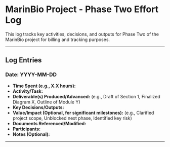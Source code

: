 # MarinBio Project - Phase Two Effort Log

This log tracks key activities, decisions, and outputs for Phase Two of the MarinBio project for billing and tracking purposes.

---

## Log Entries

### Date: YYYY-MM-DD
- **Time Spent (e.g., X.X hours):** 
- **Activity/Task:** 
- **Deliverable(s) Produced/Advanced:** (e.g., Draft of Section 1, Finalized Diagram X, Outline of Module Y)
- **Key Decisions/Outputs:** 
- **Value/Impact (Optional, for significant milestones):** (e.g., Clarified project scope, Unblocked next phase, Identified key risk)
- **Documents Referenced/Modified:** 
- **Participants:** 
- **Notes (Optional):** 

---
